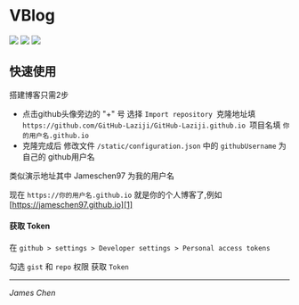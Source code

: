 # VBlog
![](https://img.shields.io/badge/vue-2.5.2-brightgreen.svg) ![](https://img.shields.io/badge/element--ui-2.3.5-brightgreen.svg) ![](https://img.shields.io/badge/vant-1.1.2-brightgreen.svg)



## 快速使用
搭建博客只需2步
- 点击github头像旁边的 "+" 号 选择 ```Import repository ```克隆地址填 ```https://github.com/GitHub-Laziji/GitHub-Laziji.github.io ```项目名填 ```你的用户名.github.io ```
- 克隆完成后 修改文件 ```/static/configuration.json``` 中的 ```githubUsername``` 为自己的 github用户名


类似演示地址其中 Jameschen97 为我的用户名


现在 ```https://你的用户名.github.io``` 就是你的个人博客了,例如 [https://jameschen97.github.io][1]



#### 获取 Token

在 ```github > settings > Developer settings > Personal access tokens```  

勾选 ```gist``` 和 ```repo``` 权限 获取 ```Token```


------


*James Chen*



  [1]: https://jameschen97.github.io



